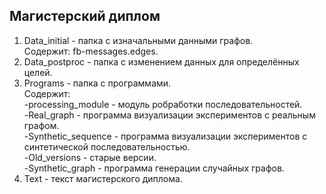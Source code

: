## Магистерский диплом ##

1) Data_initial - папка с изначальными данными графов. <br/>
   Содержит: fb-messages.edges.
2) Data_postproc - папка с изменением данных для определённых целей.
3) Programs - папка с программами.<br/>
   Содержит:<br/>
       -processing_module - модуль робработки последовательностей.<br/>
       -Real_graph - программа визуализации экспериментов с реальным графом.<br/>
       -Synthetic_sequence - программа визуализации экспериментов с синтетической последовательностью.<br/>
       -Old_versions - старые версии.<br/>
       -Synthetic_graph - программа генерации случайных графов.<br/>
5) Text - текст магистерского диплома.
